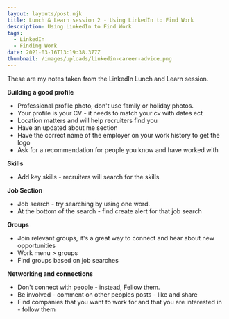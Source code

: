 ```yaml
---
layout: layouts/post.njk
title: Lunch & Learn session 2 - Using LinkedIn to Find Work
description: Using LinkedIn to Find Work
tags:
  - LinkedIn
  - Finding Work
date: 2021-03-16T13:19:38.377Z
thumbnail: /images/uploads/linkedin-career-advice.png
---
```

<!--StartFragment-->

These are my notes taken from the LinkedIn Lunch and Learn session.



**Building a good profile**

* Professional profile photo, don't use family or holiday photos.
* Your profile is your CV - it needs to match your cv with dates ect
* Location matters and will help recruiters find you
* Have an updated about me section
* Have the correct name of the employer on your work history to get the logo
* Ask for a recommendation for people you know and have worked with



**Skills**

* Add key skills - recruiters will search for the skills



**Job Section**

* Job search - try searching by using one word.
* At the bottom of the search - find create alert for that job search



**Groups**

* Join relevant groups, it's a great way to connect and hear about new opportunities
* Work menu > groups
* Find groups based on job searches



**Networking and connections**

* Don't connect with people - instead, Fellow them.
* Be involved - comment on other peoples posts - like and share
* Find companies that you want to work for and that you are interested in - follow them

<!--EndFragment-->